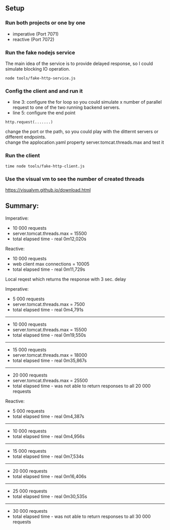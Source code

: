 ## Setup  
### Run both projects or one by one  
 
- imperative (Port 7071) 
- reactive (Port 7072)



### Run the fake nodejs service  
The main idea of the service is to provide delayed response, so I could simulate blocking IO operation.
```
node tools/fake-http-service.js  
```

### Config the client and and run it

- line 3: configure the for loop so you could simulate x number of parallel request to one of the two running backend servers.  
- line 5: configure the end point
```
http.request(.......)
```

change the port or the path, so you could play with the ditternt servers or different endpoints.  
change the applocation.yaml property server.tomcat.threads.max and test it  


### Run the client  
```
time node tools/fake-http-client.js 
```

### Use the visual vm to see the number of created threads  
https://visualvm.github.io/download.html  


## Summary:  

Imperative:  
- 10 000 requests
- server.tomcat.threads.max = 15500
- total elapsed time - real 0m12,020s


Reactive: 
- 10 000 requests
- web client max connections = 10005
- total elapsed time - real 0m11,729s


Local reqest which returns the response with 3 sec. delay  

Imperative:  
- 5 000 requests
- server.tomcat.threads.max = 7500
- total elapsed time - real 0m4,791s
----  
- 10 000 requests
- server.tomcat.threads.max = 15500
- total elapsed time - real 0m19,550s
----  
- 15 000 requests
- server.tomcat.threads.max = 18000
- total elapsed time - real 0m35,867s
  
----  
- 20 000 requests
- server.tomcat.threads.max = 25500
- total elapsed time - was not able to return responses to all 20 000 requests


Reactive:  
- 5 000 requests
- total elapsed time - real 0m4,387s
----  
- 10 000 requests
- total elapsed time - real 0m4,956s
----  
- 15 000 requests
- total elapsed time - real 0m7,534s
----  
- 20 000 requests
- total elapsed time - real 0m16,406s
----  
- 25 000 requests
- total elapsed time - real 0m30,535s
----  
- 30 000 requests
- total elapsed time - was not able to return responses to all 30 000 requests

    